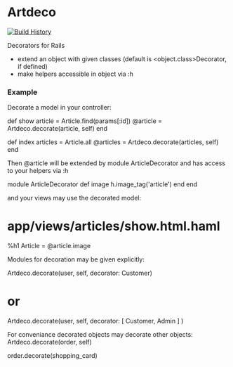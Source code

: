 # Artdeco

[![Build History][2]][1]

[1]: http://travis-ci.org/tracksun/artdeco
[2]: https://secure.travis-ci.org/tracksun/artdeco.png?branch=master

Decorators for Rails 

* extend an object with given classes (default is \<object.class\>Decorator, if defined)
* make helpers accessible in object via :h

### Example

Decorate a model in your controller:

   def show
     article = Article.find(params[:id])
     @article = Artdeco.decorate(article, self)
   end

   def index
     articles = Article.all
     @articles = Artdeco.decorate(articles, self)
   end

Then @article will be extended by module ArticleDecorator
and has access to your helpers via :h

   module ArticleDecorator
     def image
       h.image_tag('article')
     end
   end

and your views may use the decorated model: 

   # app/views/articles/show.html.haml
   %h1 
     Article
     = @article.image


Modules for decoration may be given explicitly:

   Artdeco.decorate(user, self, decorator: Customer)

   # or

   Artdeco.decorate(user, self, decorator: [ Customer, Admin ] )


For conveniance decorated objects may decorate other objects:
   Artdeco.decorate(order, self)

   order.decorate(shopping_card)
